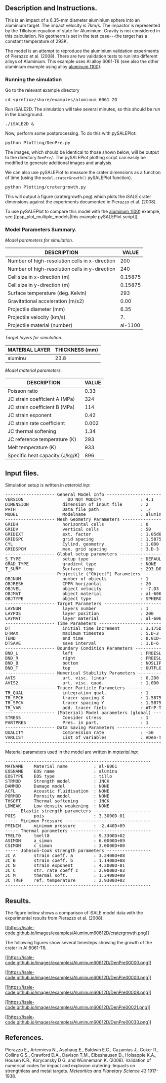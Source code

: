 ## Description and Instructions.

This is an impact of a 6.35-mm diameter aluminium sphere into an aluminium target. The impact velocity is 7km/s. The impactor is represented by the Tillotson equation of state for Aluminium. Gravity is not considered in this calculation. No geotherm is set in the test case---the target has a constant temperature of 293K.

The model is an attempt to reproduce the aluminium validation experiments of Pierazzo et al. (2008). There are two validation tests to run into different alloys of Aluminium. This example uses Al alloy 6061-T6 (see also the other aluminium example using alloy [aluminum 1100](Cratering-in-Aluminum-1100)).

### Running the simulation

Go to the relevant example directory
<pre>
cd &lt;prefix&gt;/share/examples/aluminum_6061_2D
</pre>

Run iSALE2D.  The simulation will take several minutes, so this should be run in the background.
<pre>
./iSALE2D &
</pre>

Now, perform some postprocessing. To do this with pySALEPlot:

<pre>
python Plotting/DenPre.py
</pre>

The images, which should be identical to those shown below, will be output to the directory `DenPre/`. The pySALEPlot plotting script can easily be modified to generate additional images and analysis.

We can also use pySALEPlot to measure the crater dimensions as a function of time (using the `model.craterGrowth()` pySALEPlot function).

<pre>
python Plotting/cratergrowth.py
</pre>

This will output a figure (cratergrowth.png) which plots the iSALE crater dimensions against the experiments documented in Pierazzo et al. (2008).

To use pySALEPlot to compare this model with the [aluminum 1100](Cratering-in-Aluminum-1100)) example, see [[psp_plot_multiple_models|this example pySALEPlot script]].

### Model Parameters Summary.

*Model parameters for simulation.*

| DESCRIPTION |                                  VALUE|
| ----------- | -------------------------------------- |
| Number of high-resolution cells in x-direction | 200 |
| Number of high-resolution cells in y-direction | 240 |
| Cell size in x-direction (m)                    | 0.15875 |
| Cell size in y-direction (m)                    | 0.15875 |
| Surface temperature (deg. Kelvin)               | 293 |
| Gravitational acceleration (m/s2)               | 0.00 |
| Projectile diameter (mm)                        | 6.35 |
| Projectile velocity (km/s)                      | 7. |
| Projectile material (number)                    | al-1100 |

*Target layers for simulation.*

|MATERIAL LAYER   |    THICKNESS (mm)|
| ----------- | -------------------------------------- |
|aluminu |             23.8 |

*Model material parameters.*

| DESCRIPTION | VALUE|
| ----------- | -------------------------------------- |
| Poisson ratio | 0.33 |
| JC strain coefficient A (MPa) |324|
| JC strain coefficient B (MPa) |114|
| JC strain exponent |0.42|
| JC strain rate coefficient |0.002|
| JC thermal softening |1.34|
| JC reference temperature (K) |293|
| Melt temperature (K) |933|
| Specific heat capacity (J/kg/K) |896|

## Input files.

Simulation setup is written in *asteroid.inp*:
<pre>
------------------- General Model Info ---------------------------------
VERSION               __DO NOT MODIFY__             : 4.1
DIMENSION             dimension of input file       : 2
PATH                  Data file path                : ./
MODEL                 Modelname                     : aluminium_6061_2D
------------------- Mesh Geometry Parameters ---------------------------
GRIDH                 horizontal cells              : 0           : 200         : 50
GRIDV                 vertical cells                : 50          : 240         : 0
GRIDEXT               ext. factor                   : 1.05d0
GRIDSPC               grid spacing                  : 1.5875D-4
CYL                   Cylind. geometry              : 1.0D0
GRIDSPCM              max. grid spacing             : 3.D-3
------------------- Global setup parameters -----------------------------
S_TYPE                setup type                    : DEFAULT
GRAD_TYPE             gradient type                 : NONE
T_SURF                Surface temp                  : 293.D0
------------------- Projectile ("Object") Parameters --------------------
OBJNUM                number of objects             : 1
OBJRESH               CPPR horizontal               : 20
OBJVEL                object velocity               : -7.D3
OBJMAT                object material               : al-6061
OBJTYPE               object type                   : SPHEROID
------------------- Target Parameters ----------------------------------
LAYNUM                layers number                 : 1
LAYPOS                layer position                : 200
LAYMAT                layer material                : al-6061
------------------- Time Parameters ------------------------------------
DT                    initial time increment        : 3.175D-8
DTMAX                 maximum timestep              : 5.D-3
TEND                  end time                      : 8.01D-5
DTSAVE                save interval                 : 1.D-6
------------------- Boundary Condition Parameters ----------------------
BND_L                 left                          : FREESLIP
BND_R                 right                         : FREESLIP
BND_B                 bottom                        : NOSLIP
BND_T                 top                           : OUTFLOW
------------------- Numerical Stability Parameters ---------------------
AVIS                  art. visc. linear             : 0.2D0
AVIS2                 art. visc. quad.              : 1.0D0
------------------- Tracer Particle Parameters -------------------------
TR_QUAL               integration qual.             : 1
TR_SPCH               tracer spacing X              : 1.5875D-4   : 1.5875D-4
TR_SPCV               tracer spacing Y              : 1.5875D-4   : 1.5875D-4
TR_VAR                add. tracer fiels             : #TrP-TrT#
------------------- (Material) Model parameters (global) ---------------
STRESS                Consider stress               : 1
PARTPRES              Pres. in part.                : 1
------------------- Data Saving Parameters -----------------------------
QUALITY               Compression rate              : -50
VARLIST               List of variables             : #Den-Tmp-Pre-Sie-Yld-VEL#
------------------------------------------------------------------------
</pre>

Material parameters used in the model are written in *material.inp*:
<pre>
--------------------------------------------------------
MATNAME    Material name          : al-6061
EOSNAME    EOS name               : aluminu
EOSTYPE    EOS type               : tillo
STRMOD     Strength model         : JNCK
DAMMOD     Damage model           : NONE
ACFL       Acoustic fluidisation  : NONE
PORMOD     Porosity model         : NONE
THSOFT     Thermal softening      : JNCK
LDWEAK     Low density weakening  : NONE
----- Elastic strength parameters ----------------------
POIS       pois                   : 3.3000D-01
----- Minimum Pressure ---------------------------------
PMININ     minimum pressure       : -2.440D+09
----- Thermal parameters -------------------------------
TMELT0     tmelt0                 : 9.3300D+02
ASIMON     a_simon                : 6.0000D+09
CSIMON     c_simon                : 3.0000D+00
----- Johnson-Cook strength parameters -----------------
JC_A       strain coeff. a        : 3.2400D+08
JC_B       strain coeff. b        : 1.1400D+08
JC_N       strain exponent        : 4.2000D-01
JC_C       str. rate coeff c      : 2.0000D-03
JC_M       thermal soft.          : 1.3400D+00
JC_TREF    ref. temperature       : 2.9300D+02
--------------------------------------------------------
</pre>

## Results.

The figure below shows a comparison of iSALE model data with the experimental results from Pierazzo et al. (2008).

[[https://isale-code.github.io/images/examples/Aluminum60612D/cratergrowth.png]]

The following figures show several timesteps showing the growth of the crater in Al 6061-T6.

[[https://isale-code.github.io/images/examples/Aluminum60612D/DenPre00000.png]]

[[https://isale-code.github.io/images/examples/Aluminum60612D/DenPre00003.png]]

[[https://isale-code.github.io/images/examples/Aluminum60612D/DenPre00008.png]]

[[https://isale-code.github.io/images/examples/Aluminum60612D/DenPre00021.png]]

[[https://isale-code.github.io/images/examples/Aluminum60612D/DenPre00033.png]]


## References.

Pierazzo E., Artemieva N., Asphaug E., Baldwin E.C., Cazamias J., Coker R., Collins G.S., Crawford D.A., Davison T.M., Elbeshausen D., Holsapple K.A., Housen K.R., Korycansky D G, and Wünnemann K. (2008). Validation of numerical codes for impact and explosion cratering: Impacts on strengthless and metal targets. _Meteoritics and Planetary Science_ *43*:1917-1938.